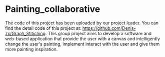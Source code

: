 # Painting_collaborative
The code of this project has been uploaded by our project leader.
You can find the detail code of this project at: https://github.com/Denis-zx/Graph_Stitiching.
This group project aims to develop a software and web-based application that provide the user with a canvas and intelligently change the user's painting, implement interact with the user and give them more painting inspiration.
